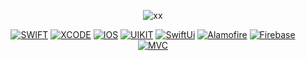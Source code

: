 <div align="center">

  ![xx](https://fdroog.files.wordpress.com/2018/08/coffee-cat.gif?w=450)

  <a href="">![SWIFT](https://img.shields.io/badge/-SWIFT-orange)</a>
  <a href="">![XCODE](https://img.shields.io/badge/-XCODE-blueviolet)</a>
  <a href="">![IOS](https://img.shields.io/badge/-iOS-blue)</a>
  <a href="">![UIKIT](https://img.shields.io/badge/-UIkit-yellow)</a>
  <a href="">![SwiftUi](https://img.shields.io/badge/-SwiftUI-yellow)</a>
  <a href="">![Alamofire](https://img.shields.io/badge/-Alamofire-red)</a>
  <a href="">![Firebase](https://img.shields.io/badge/-Firebase-red)</a>
  <a href="">![MVC](https://img.shields.io/badge/-MVC-green)</a>
  
</div>
